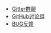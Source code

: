 - [Gitter群聊](https://gitter.im/microzoe/micro-app)
- [GitHub讨论组](https://github.com/micro-zoe/micro-app/discussions)
- [BUG反馈](https://github.com/micro-zoe/micro-app/issues)
